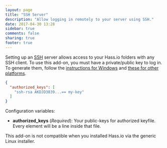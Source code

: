 ```yaml
---
layout: page
title: "SSH Server"
description: "Allow logging in remotely to your server using SSH."
date: 2017-04-30 13:28
sidebar: true
comments: false
sharing: true
footer: true
---
```


Setting up an [SSH](https://openssh.org/) server allows access to your Hass.io folders with any SSH client. To use this add-on, you must have a private/public key to log in. To generate them, follow the [instructions for Windows][win] and [these for other platforms][other].

```json
{
  "authorized_keys": [
    "ssh-rsa AKDJD3839...== my-key"
  ]
}
```

Configuration variables:

- **authorized_keys** (*Required*): Your public-keys for authorized keyfile. Every element will be a line inside that file.

[win]: https://www.digitalocean.com/community/tutorials/how-to-create-ssh-keys-with-putty-to-connect-to-a-vps
[other]: https://help.github.com/articles/generating-a-new-ssh-key-and-adding-it-to-the-ssh-agent/

<p class='note'>
This add-on is not compatible when you installed Hass.io via the generic Linux installer.
</p>
